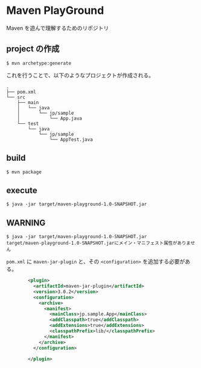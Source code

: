 # Maven PlayGround

Maven を遊んで理解するためのリポジトリ

## project の作成

```shell
$ mvn archetype:generate
```

これを行うことで、以下のようなプロジェクトが作成される。

```
.
├── pom.xml
└── src
    ├── main
    │   └── java
    │       └── jp/sample
    │           └── App.java
    └── test
        └── java
            └── jp/sample
                └── AppTest.java
```

## build

```
$ mvn package
```

## execute

```
$ java -jar target/maven-playground-1.0-SNAPSHOT.jar
```

## WARNING

```
$ java -jar target/maven-playground-1.0-SNAPSHOT.jar
target/maven-playground-1.0-SNAPSHOT.jarにメイン・マニフェスト属性がありません
```

`pom.xml` に `maven-jar-plugin` と、その `<configuration>` を追加する必要がある。

```pom.xml
        <plugin>
          <artifactId>maven-jar-plugin</artifactId>
          <version>3.0.2</version>
          <configuration>
            <archive>
              <manifest>
                <mainClass>jp.sample.App</mainClass>
                <addClasspath>true</addClasspath>
                <addExtensions>true</addExtensions>
                <classpathPrefix>lib/</classpathPrefix>
              </manifest>
            </archive>
          </configuration>

        </plugin>

```
